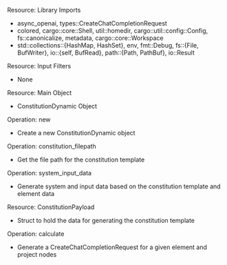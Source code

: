 Resource: Library Imports
  - async_openai, types::CreateChatCompletionRequest
  - colored, cargo::core::Shell, util::homedir, cargo::util::config::Config, fs::canonicalize, metadata, cargo::core::Workspace
  - std::collections::{HashMap, HashSet}, env, fmt::Debug, fs::{File, BufWriter}, io::{self, BufRead}, path::{Path, PathBuf}, io::Result

Resource: Input Filters
  - None

Resource: Main Object
  - ConstitutionDynamic Object

Operation: new
  - Create a new ConstitutionDynamic object

Operation: constitution_filepath
  - Get the file path for the constitution template

Operation: system_input_data
  - Generate system and input data based on the constitution template and element data

Resource: ConstitutionPayload
  - Struct to hold the data for generating the constitution template

Operation: calculate
  - Generate a CreateChatCompletionRequest for a given element and project nodes
